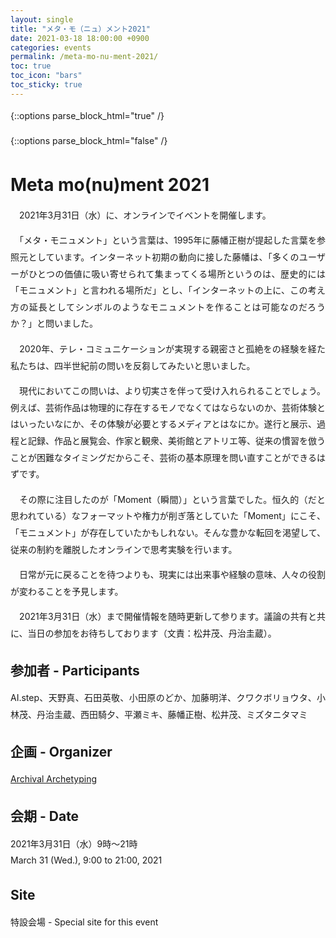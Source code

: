 ```yaml
---
layout: single
title: "メタ・モ（ニュ）メント2021"
date: 2021-03-18 18:00:00 +0900
categories: events
permalink: /meta-mo-nu-ment-2021/
toc: true
toc_icon: "bars"
toc_sticky: true
---
```


{::options parse_block_html="true" /}
<style type="text/css">
 p { text-align: justify; line-height: 1.9em;}
 b { font-size: 1.20em; }

@media (max-width:480px) {
 .general{overflow : hidden ; margin: 10px auto; width:90%;}
 .statement{color:#3D4144 ; width:100% ; font-size:100% ; margin:0 0 1.8em 0 ; line-height:1.7 ; word-wrap:break-word; text-underline-offset: 2px;}
}

@media (min-width:480px) {
 .general{overflow : hidden ; margin: 10px auto; width:55%;}
 .statement{color:#3D4144 ; width : 100% ; font-size : 85% ; margin : 0 auto 2.5em auto; line-height : 1.9 ; word-wrap:break-word; text-underline-offset: 1.5px;}
}
</style>
{::options parse_block_html="false" /}

# Meta mo(nu)ment 2021
　2021年3月31日（水）に、オンラインでイベントを開催します。

　「メタ・モニュメント」という言葉は、1995年に藤幡正樹が提起した言葉を参照元としています。インターネット初期の動向に接した藤幡は、「多くのユーザーがひとつの価値に吸い寄せられて集まってくる場所というのは、歴史的には「モニュメント」と言われる場所だ」とし、「インターネットの上に、この考え方の延長としてシンボルのようなモニュメントを作ることは可能なのだろうか？」と問いました。

　2020年、テレ・コミュニケーションが実現する親密さと孤絶をの経験を経た私たちは、四半世紀前の問いを反芻してみたいと思いました。

　現代においてこの問いは、より切実さを伴って受け入れられることでしょう。例えば、芸術作品は物理的に存在するモノでなくてはならないのか、芸術体験とはいったいなにか、その体験が必要とするメディアとはなにか。遂行と展示、過程と記録、作品と展覧会、作家と観衆、美術館とアトリエ等、従来の慣習を倣うことが困難なタイミングだからこそ、芸術の基本原理を問い直すことができるはずです。

　その際に注目したのが「Moment（瞬間）」という言葉でした。恒久的（だと思われている）なフォーマットや権力が削ぎ落としていた「Moment」にこそ、「モニュメント」が存在していたかもしれない。そんな豊かな転回を渇望して、従来の制約を離脱したオンラインで思考実験を行います。

　日常が元に戻ることを待つよりも、現実には出来事や経験の意味、人々の役割が変わることを予見します。

　2021年3月31日（水）まで開催情報を随時更新して参ります。議論の共有と共に、当日の参加をお待ちしております（文責：松井茂、丹治圭蔵）。

## 参加者 - Participants
AI.step、天野真、石田英敬、小田原のどか、加藤明洋、クワクボリョウタ、小林茂、丹治圭蔵、西田騎夕、平瀬ミキ、藤幡正樹、松井茂、ミズタニタマミ

## 企画 - Organizer
[Archival Archetyping](https://twitter.com/iamas_aa)

## 会期 - Date
2021年3月31日（水）9時〜21時  
March 31 (Wed.), 9:00 to 21:00, 2021

## Site
特設会場 - Special site for this event

